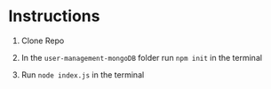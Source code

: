 # Instructions

1. Clone Repo

2. In the ```user-management-mongoDB``` folder run ```npm init``` in the terminal

3. Run ```node index.js``` in the terminal